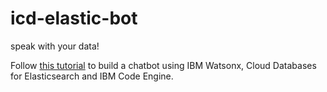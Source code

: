 # icd-elastic-bot
speak with your data!

Follow [this tutorial](https://cloud.ibm.com/docs/databases-for-elasticsearch?topic=databases-for-elasticsearch-build-es-chatbot) to build a chatbot using IBM Watsonx, Cloud Databases for Elasticsearch and IBM Code Engine.
